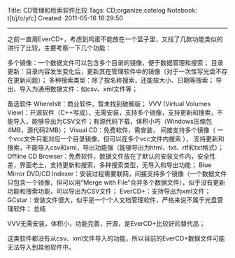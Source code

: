 Title: CD管理和检索软件比较
Tags: CD;organize;catelog
Notebook: t[t/j/o/y/c]
Created: 2011-05-16 16:29:50

------

之前一直用EverCD+，考虑到鸡蛋不能放在一个篮子里，又找了几款功能类似的进行了比较，主要考察一下几个功能：

 多个镜像：一个数据文件可以包含多个目录的镜像，便于数据管理和搜索； 目录更新：目录内容发生变化后，更新其在管理软件中的镜像（对于一次性写光盘不存在更新问题）； 多种搜索类型：除了按名称搜索，还能按大小、日期等搜索； 导出、导入为通用数据文件：如csv、xml文件等； 
 
 备选软件
 WhereIsIt：商业软件，暂未找到破解版； VVV (Virtual Volumes View)：开源软件（C++写成），无需安装，支持多个镜像，支持更新和搜索，不能导入，能够导出为CSV文件；有源代码下载，体积小巧（Windows压缩包4MB，源代码2MB）； Visual CD：免费软件，需安装， 间接支持多个镜像（ 一个vcc文件只能对应一个目录镜像，但可以在多个vcc文件内搜索 ）， 支持更新和搜索，不能导入csv和xml，导出功能强（能够导出为html、txt、rtf和txt格式）； Offline CD Browser：免费软件，数据文件放在了默认的安装文件内，安全性差，界面老土，支持更新和搜索，多种搜索类型，无导入和导出功能； Blue Mirror DVD/CD Indexer：安装过程需要联网，间接支持多个镜像（一个数据文件只包含一个镜像，但可以用“Merge with File”合并多个数据文件），似乎没有更新功能和搜索功能，可以导出为CSV文件； EverCD+：支持导出为xml文件； GCstar：安装文件很大，似乎是一个个人文档管理软件，严格来说不属于光盘管理软件； 总结 

VVV无需安装，体积小，功能完善，开源，是EverCD+比较好的替代品；

这类软件都没有从csv、xml文件导入的功能，所以目前的EverCD+数据文件可能无法导入到其他软件中。